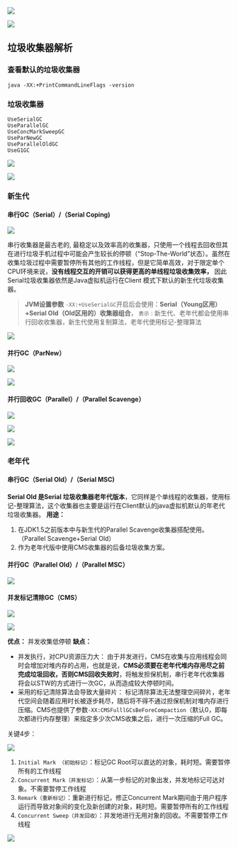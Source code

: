 

![](https://youpaiyun.zongqilive.cn/image/20200425143827.png)



![](https://youpaiyun.zongqilive.cn/image/20200425144054.png)

## 垃圾收集器解析

### 查看默认的垃圾收集器

`java -XX:+PrintCommandLineFlags -version`

### 垃圾收集器

```
UseSerialGC
UseParallelGC
UseConcMarkSweepGC
UseParNewGC
UseParallelOldGC
UseG1GC
```

![](https://youpaiyun.zongqilive.cn/image/20200425145034.png)

![](https://youpaiyun.zongqilive.cn/image/20200425145435.png)



### 新生代

#### 串行GC（Serial）/（Serial Coping)

![](https://youpaiyun.zongqilive.cn/image/20200425145614.png)

串行收集器是最古老的, 最稳定以及效率高的收集器，只使用一个线程去回收但其在进行垃圾手机过程中可能会产生较长的停顿（“Stop-The-World”状态）。虽然在收集垃圾过程中需要暂停所有其他的工作线程，但是它简单高效，对于限定单个CPU环境来说，**没有线程交互的开销可以获得更高的单线程垃圾收集效率，** 因此Serial垃圾收集器依然是Java虚拟机运行在Client 模式下默认的新生代垃圾收集器。

> **JVM设置参数**
> `-XX:+UseSerialGC`开启后会使用：**Serial（Young区用）+Serial Old（Old区用的）收集器组合**，
> `表示：`新生代、老年代都会使用串行回收收集器，新生代使用复制算法，老年代使用标记-整理算法

![](https://youpaiyun.zongqilive.cn/image/20200425145826.png)



#### **并行GC（ParNew）**

![](https://youpaiyun.zongqilive.cn/image/20200425145844.png)

![](https://youpaiyun.zongqilive.cn/image/20200425145853.png)

#### 并行回收GC（Parallel）/（Parallel Scavenge）

![](https://youpaiyun.zongqilive.cn/image/20200425145938.png)

![](https://youpaiyun.zongqilive.cn/image/20200425145953.png)

![](https://youpaiyun.zongqilive.cn/image/20200425150022.png)

### 老年代

#### 串行GC（Serial Old）/（Serial MSC)

**Serial Old 是Serial 垃圾收集器老年代版本**，它同样是个单线程的收集器，使用标记-整理算法，这个收集器也主要是运行在Client默认的java虚拟机默认的年老代垃圾收集器。 **用途：**

1. 在JDK1.5之前版本中与新生代的Parallel Scavenge收集器搭配使用。（Parallel Scavenge+Serial Old）
2. 作为老年代版中使用CMS收集器的后备垃圾收集方案。

#### 并行GC（Parallel Old）/（Parallel MSC）

![](https://youpaiyun.zongqilive.cn/image/20200425150159.png)

#### 并发标记清除GC（CMS）

![](https://youpaiyun.zongqilive.cn/image/20200425150243.png)

![](https://youpaiyun.zongqilive.cn/image/20200425150256.png)

**优点：** 并发收集低停顿
**缺点：** 

- 并发执行，对CPU资源压力大：
  由于并发进行，CMS在收集与应用线程会同时会增加对堆内存的占用，也就是说，**CMS必须要在老年代堆内存用尽之前完成垃圾回收，否则CMS回收失败时**，将触发担保机制，串行老年代收集器将会以STW的方式进行一次GC，从而造成较大停顿时间。
- 采用的标记清除算法会导致大量碎片：
  标记清除算法无法整理空间碎片，老年代空间会随着应用时长被逐步耗尽，随后将不得不通过担保机制对堆内存进行压缩。CMS也提供了参数`-XX:CMSFulllGCsBeForeCompaction`（默认0，即每次都进行内存整理）来指定多少次CMS收集之后，进行一次压缩的Full GC。

关键4步：

![](https://youpaiyun.zongqilive.cn/image/20200425150324.png)

1. `Initial Mark （初始标记）`：标记GC Root可以直达的对象，耗时短。需要暂停所有的工作线程
2. `Concurrent Mark（并发标记）`：从第一步标记的对象出发，并发地标记可达对象。不需要暂停工作线程
3. `Remark（重新标记）`：重新进行标记，修正Concurrent Mark期间由于用户程序运行而导致对象间的变化及新创建的对象，耗时短。需要暂停所有的工作线程
4. `Concurrent Sweep（并发回收）`：并发地进行无用对象的回收。不需要暂停工作线程



![](https://youpaiyun.zongqilive.cn/image/20200425150528.png)



































